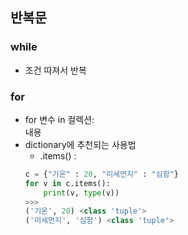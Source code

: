 ## 반복문
### while
- 조건 따져서 반복

### for
- for 변수 in 컬렉션:  
    내용
- dictionary에 추천되는 사용법
    - .items() : 
    ```py
    c = {"기온" : 20, "미세먼지" : "심함"}
    for v in c.items():
        print(v, type(v))
    >>>
    ('기온', 20) <class 'tuple'>
    ('미세먼지', '심함') <class 'tuple'>
    ```
    
